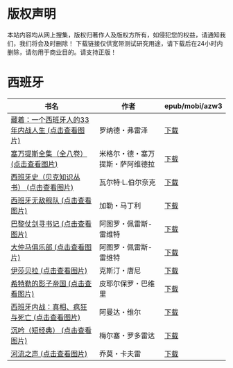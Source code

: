 # 版权声明

本站内容均从网上搜集，版权归著作人及版权方所有，如侵犯您的权益，请通知我们，我们将会及时删除！ 下载链接仅供宽带测试研究用途，请下载后在24小时内删除，请勿用于商业目的。请支持正版！

# 西班牙

| 书名 | 作者 | epub/mobi/azw3 |
| --- | --- | --- |
| [藏着：一个西班牙人的33年内战人生 (点击查看图片)](https://www.dushupai.com/attachment/2024/06/10/c2d40509ca700f4e.jpg) | 罗纳德・弗雷泽 | [下载](https://url89.ctfile.com/f/31084289-1357001866-8ba183?p=8866) |
| [塞万提斯全集（全八卷） (点击查看图片)](https://www.dushupai.com/attachment/2024/06/09/8f5159a59e13c628.jpg) | 米格尔・德・塞万提斯・萨阿维德拉 | [下载](https://url89.ctfile.com/f/31084289-1356988813-dff794?p=8866) |
| [西班牙史（贝克知识丛书） (点击查看图片)](https://www.dushupai.com/attachment/2024/06/08/839b6afab8cc6df4.jpg) | 瓦尔特·L.伯尔奈克 | [下载](https://url89.ctfile.com/f/31084289-1357051834-bf20ec?p=8866) |
| [西班牙无敌舰队 (点击查看图片)](https://www.dushupai.com/attachment/2024/06/08/bf0364a93ee1ef79.jpg) | 加勒・马丁利 | [下载](https://url89.ctfile.com/f/31084289-1357046215-d2a105?p=8866) |
| [巴黎仗剑寻书记 (点击查看图片)](https://www.dushupai.com/attachment/2024/06/07/206164299d04a8bf.jpg) | 阿图罗・佩雷斯-雷维特 | [下载](https://url89.ctfile.com/f/31084289-1357035358-e49843?p=8866) |
| [大仲马俱乐部 (点击查看图片)](https://www.dushupai.com/attachment/2024/06/07/a8319f8547966fa6.jpg) | 阿图罗・佩雷斯-雷维特 | [下载](https://url89.ctfile.com/f/31084289-1357035409-35f8e0?p=8866) |
| [伊莎贝拉 (点击查看图片)](https://www.dushupai.com/attachment/2024/06/06/ac6f62c702fd7a13.jpg) | 克斯汀・唐尼 | [下载](https://url89.ctfile.com/f/31084289-1357032568-066b02?p=8866) |
| [希特勒的影子帝国 (点击查看图片)](https://www.dushupai.com/attachment/2024/06/05/8b91668dd6e55a6c.jpg) | 皮耶尔保罗・巴维里 | [下载](https://url89.ctfile.com/f/31084289-1357027030-476a72?p=8866) |
| [西班牙内战：真相、疯狂与死亡 (点击查看图片)](https://www.dushupai.com/attachment/2024/06/04/179f2dbe9111d4d0.jpg) | 阿曼达・维尔 | [下载](https://url89.ctfile.com/f/31084289-1357020454-d9c2eb?p=8866) |
| [沉吟（短经典） (点击查看图片)](https://www.dushupai.com/attachment/2024/06/02/fadf30339415a6bd.jpg) | 梅尔塞・罗多雷达 | [下载](https://url89.ctfile.com/f/31084289-1357012465-2aeabb?p=8866) |
| [河流之声 (点击查看图片)](https://www.dushupai.com/attachment/2024/06/01/d108dc4a79f9ab66.jpg) | 乔莫・卡夫雷 | [下载](https://url89.ctfile.com/f/31084289-1357008703-83cb6f?p=8866) |
